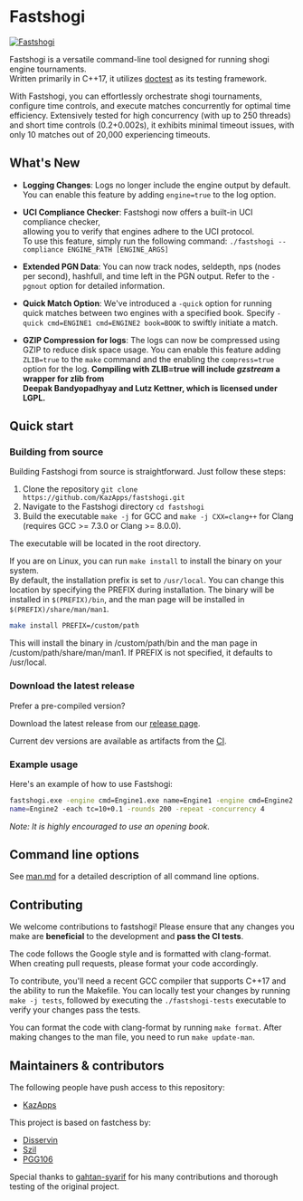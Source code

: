 # Fastshogi

[![Fastshogi](https://github.com/KazApps/fastshogi/actions/workflows/fastshogi.yml/badge.svg?branch=main)](https://github.com/KazApps/fastshogi/actions/workflows/fastshogi.yml)

Fastshogi is a versatile command-line tool designed for running shogi engine
tournaments.  
Written primarily in C++17, it utilizes [doctest](https://github.com/doctest/doctest) as its testing
framework.

With Fastshogi, you can effortlessly orchestrate shogi tournaments, configure
time controls, and execute matches concurrently for optimal time efficiency.
Extensively tested for high concurrency (with up to 250 threads) and
short time controls (0.2+0.002s), it exhibits minimal timeout issues, with only
10 matches out of 20,000 experiencing timeouts.

## What's New

- **Logging Changes**: Logs no longer include the engine output by default.
  You can enable this feature by adding `engine=true` to
  the log option.

- **UCI Compliance Checker**: Fastshogi now offers a built-in UCI compliance checker,  
  allowing you to verify that engines adhere to the UCI protocol.  
  To use this feature, simply run the following command:
  `./fastshogi --compliance ENGINE_PATH [ENGINE_ARGS]`
- **Extended PGN Data**: You can now track nodes, seldepth, nps (nodes per
  second), hashfull, and time left in the PGN output. Refer to the `-pgnout`
  option for detailed information.
- **Quick Match Option**: We've introduced a `-quick` option for running quick
  matches between two engines with a specified book. Specify
  `-quick cmd=ENGINE1 cmd=ENGINE2 book=BOOK` to swiftly initiate a match.

- **GZIP Compression for logs**: The logs can now be compressed using GZIP to
  reduce disk space usage. You can enable this feature adding `ZLIB=true` to
  the `make` command and the enabling the `compress=true` option for the log.
  **Compiling with ZLIB=true will include _gzstream_ a wrapper for zlib from**  
  **Deepak Bandyopadhyay and Lutz Kettner, which is licensed under LGPL.**

## Quick start

### Building from source

Building Fastshogi from source is straightforward. Just follow these steps:

1. Clone the repository `git clone https://github.com/KazApps/fastshogi.git`
2. Navigate to the Fastshogi directory `cd fastshogi`
3. Build the executable `make -j` for GCC and `make -j CXX=clang++` for Clang (requires GCC >= 7.3.0 or Clang >= 8.0.0).

The executable will be located in the root directory.

If you are on Linux, you can run `make install` to install the binary on your system.  
By default, the installation prefix is set to `/usr/local`. You can change this location by specifying the PREFIX during installation. The binary will be installed in `$(PREFIX)/bin`, and the man page will be installed in `$(PREFIX)/share/man/man1`.

```bash
make install PREFIX=/custom/path
```

This will install the binary in /custom/path/bin and the man page in /custom/path/share/man/man1. If PREFIX is not specified, it defaults to /usr/local.

### Download the latest release

Prefer a pre-compiled version?

Download the latest release from our [release page](https://github.com/KazApps/fastshogi/releases).

Current dev versions are available as artifacts from the [CI](https://github.com/KazApps/fastshogi/actions?query=is%3Asuccess+event%3Apush+branch%3Amain).

### Example usage

Here's an example of how to use Fastshogi:

```bash
fastshogi.exe -engine cmd=Engine1.exe name=Engine1 -engine cmd=Engine2.exe
name=Engine2 -each tc=10+0.1 -rounds 200 -repeat -concurrency 4
```

_Note: It is highly encouraged to use an opening book._

## Command line options

See [man.md](man.md) for a detailed description of all command line options.

## Contributing

We welcome contributions to fastshogi! Please ensure that any changes you make
are **beneficial** to the development and **pass the CI tests**.

The code follows the Google style and is formatted with clang-format. When
creating pull requests, please format your code accordingly.

To contribute, you'll need a recent GCC compiler that supports C++17 and the
ability to run the Makefile. You can locally test your changes by running
`make -j tests`, followed by executing the `./fastshogi-tests` executable to
verify your changes pass the tests.

You can format the code with clang-format by running `make format`.
After making changes to the man file, you need to run `make update-man`.

## Maintainers & contributors

The following people have push access to this repository:

- [KazApps](https://github.com/KazApps)

This project is based on fastchess by:

- [Disservin](https://github.com/Disservin)
- [Szil](https://github.com/SzilBalazs)
- [PGG106](https://github.com/PGG106)

Special thanks to [gahtan-syarif](https://github.com/gahtan-syarif) for his many contributions and thorough testing of the original project.

